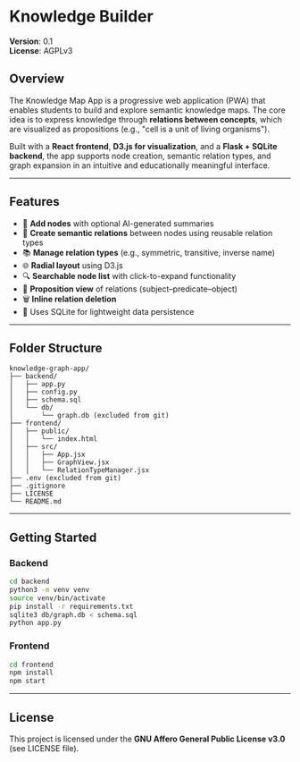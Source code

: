 # Knowledge Builder

**Version**: 0.1  
**License**: AGPLv3

## Overview

The Knowledge Map App is a progressive web application (PWA) that enables students to build and explore semantic knowledge maps. The core idea is to express knowledge through **relations between concepts**, which are visualized as propositions (e.g., "cell is a unit of living organisms").

Built with a **React frontend**, **D3.js for visualization**, and a **Flask + SQLite backend**, the app supports node creation, semantic relation types, and graph expansion in an intuitive and educationally meaningful interface.

---

## Features

- 🧠 **Add nodes** with optional AI-generated summaries
- 🔗 **Create semantic relations** between nodes using reusable relation types
- 📚 **Manage relation types** (e.g., symmetric, transitive, inverse name)
- 🌐 **Radial layout** using D3.js
- 🔍 **Searchable node list** with click-to-expand functionality
- 📜 **Proposition view** of relations (subject–predicate–object)
- 🗑 **Inline relation deletion**
- 🧰 Uses SQLite for lightweight data persistence

---

## Folder Structure

```
knowledge-graph-app/
├── backend/
│   ├── app.py
│   ├── config.py
│   ├── schema.sql
│   └── db/
│       └── graph.db (excluded from git)
├── frontend/
│   ├── public/
│   │   └── index.html
│   ├── src/
│   │   ├── App.jsx
│   │   ├── GraphView.jsx
│   │   └── RelationTypeManager.jsx
├── .env (excluded from git)
├── .gitignore
├── LICENSE
└── README.md
```

---

## Getting Started

### Backend

```bash
cd backend
python3 -m venv venv
source venv/bin/activate
pip install -r requirements.txt
sqlite3 db/graph.db < schema.sql
python app.py
```

### Frontend

```bash
cd frontend
npm install
npm start
```

---

## License

This project is licensed under the **GNU Affero General Public License v3.0** (see LICENSE file).
